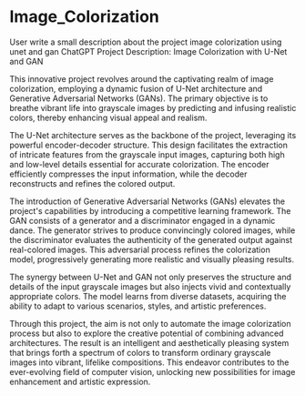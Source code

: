 # Image_Colorization


User
write a small description about the project image colorization using unet and gan
ChatGPT
Project Description: Image Colorization with U-Net and GAN

This innovative project revolves around the captivating realm of image colorization, employing a dynamic fusion of U-Net architecture and Generative Adversarial Networks (GANs). The primary objective is to breathe vibrant life into grayscale images by predicting and infusing realistic colors, thereby enhancing visual appeal and realism.

The U-Net architecture serves as the backbone of the project, leveraging its powerful encoder-decoder structure. This design facilitates the extraction of intricate features from the grayscale input images, capturing both high and low-level details essential for accurate colorization. The encoder efficiently compresses the input information, while the decoder reconstructs and refines the colored output.

The introduction of Generative Adversarial Networks (GANs) elevates the project's capabilities by introducing a competitive learning framework. The GAN consists of a generator and a discriminator engaged in a dynamic dance. The generator strives to produce convincingly colored images, while the discriminator evaluates the authenticity of the generated output against real-colored images. This adversarial process refines the colorization model, progressively generating more realistic and visually pleasing results.

The synergy between U-Net and GAN not only preserves the structure and details of the input grayscale images but also injects vivid and contextually appropriate colors. The model learns from diverse datasets, acquiring the ability to adapt to various scenarios, styles, and artistic preferences.

Through this project, the aim is not only to automate the image colorization process but also to explore the creative potential of combining advanced architectures. The result is an intelligent and aesthetically pleasing system that brings forth a spectrum of colors to transform ordinary grayscale images into vibrant, lifelike compositions. This endeavor contributes to the ever-evolving field of computer vision, unlocking new possibilities for image enhancement and artistic expression.
